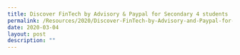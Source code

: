 ```yaml
---
title: Discover FinTech by Advisory & Paypal for Secondary 4 students
permalink: /Resources/2020/Discover-FinTech-by-Advisory-and-Paypal-for-Secondary-4-students
date: 2020-03-04
layout: post
description: ""
---
```

